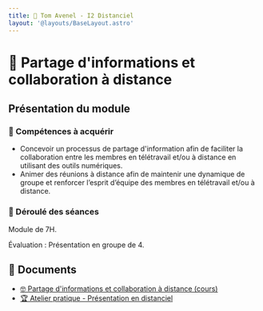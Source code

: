 ```yaml
---
title: 💬 Tom Avenel - I2 Distanciel
layout: '@layouts/BaseLayout.astro'
---
```


# 💬 Partage d'informations et collaboration à distance

## Présentation du module

### 🎯 Compétences à acquérir

- Concevoir un processus de partage d'information afin de faciliter la collaboration entre les membres en télétravail et/ou à distance en utilisant des outils numériques.
- Animer des réunions à distance afin de maintenir une dynamique de groupe et renforcer l’esprit d’équipe des membres en télétravail et/ou à 
distance.

### 📅 Déroulé des séances

Module de 7H.

Évaluation : Présentation en groupe de 4.

## 📑 Documents

- [🤓 Partage d'informations et collaboration à distance (cours)](/projet/presentation-distance-outils-collab)
- [🏆 Atelier pratique - Présentation en distanciel](/projet/atelier-presentation_distanciel)

